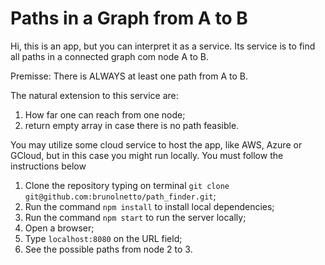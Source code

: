 # Paths in a Graph from A to B

Hi, this is an app, but you can interpret it as a service. Its service is to find all paths in a connected graph com node A to B.

Premisse: There is ALWAYS at least one path from A to B. 

The natural extension to this service are:

1) How far one can reach from one node;
2) return empty array in case there is no path feasible.

You may utilize some cloud service to host the app, like AWS, Azure or GCloud, but in this case you might run locally.
You must follow the instructions below

1) Clone the repository typing on terminal `git clone git@github.com:brunolnetto/path_finder.git`;
3) Run the command `npm install` to install local dependencies;
3) Run the command `npm start` to run the server locally;
4) Open a browser;
5) Type `localhost:8080` on the URL field;
6) See the possible paths from node 2 to 3.


